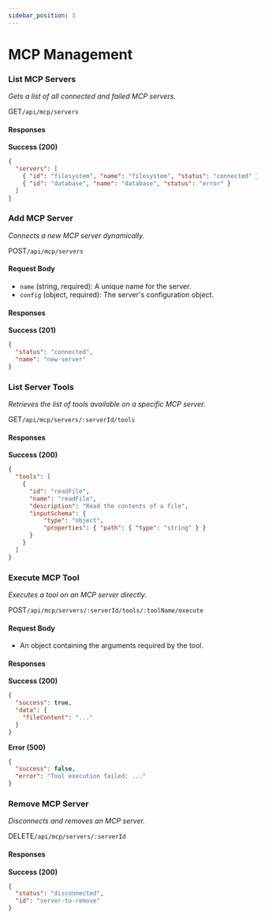 ```yaml
---
sidebar_position: 3
---
```


# MCP Management

### List MCP Servers
*Gets a list of all connected and failed MCP servers.*

<p class="api-endpoint-header"><span class="api-method get">GET</span><code>/api/mcp/servers</code></p>

#### Responses

**Success (200)**
```json
{
  "servers": [
    { "id": "filesystem", "name": "filesystem", "status": "connected" },
    { "id": "database", "name": "database", "status": "error" }
  ]
}
```

### Add MCP Server
*Connects a new MCP server dynamically.*

<p class="api-endpoint-header"><span class="api-method post">POST</span><code>/api/mcp/servers</code></p>

#### Request Body
- `name` (string, required): A unique name for the server.
- `config` (object, required): The server's configuration object.

#### Responses
**Success (201)**
```json
{
  "status": "connected",
  "name": "new-server"
}
```

### List Server Tools
*Retrieves the list of tools available on a specific MCP server.*

<p class="api-endpoint-header"><span class="api-method get">GET</span><code>/api/mcp/servers/:serverId/tools</code></p>

#### Responses
**Success (200)**
```json
{
  "tools": [
    {
      "id": "readFile",
      "name": "readFile",
      "description": "Read the contents of a file",
      "inputSchema": {
          "type": "object",
          "properties": { "path": { "type": "string" } }
      }
    }
  ]
}
```

### Execute MCP Tool
*Executes a tool on an MCP server directly.*

<p class="api-endpoint-header"><span class="api-method post">POST</span><code>/api/mcp/servers/:serverId/tools/:toolName/execute</code></p>

#### Request Body
- An object containing the arguments required by the tool.

#### Responses

**Success (200)**
```json
{
  "success": true,
  "data": {
    "fileContent": "..."
  }
}
```

**Error (500)**
```json
{
  "success": false,
  "error": "Tool execution failed: ..."
}
```

### Remove MCP Server
*Disconnects and removes an MCP server.*

<p class="api-endpoint-header"><span class="api-method delete">DELETE</span><code>/api/mcp/servers/:serverId</code></p>

#### Responses
**Success (200)**
```json
{
  "status": "disconnected",
  "id": "server-to-remove"
}
```
